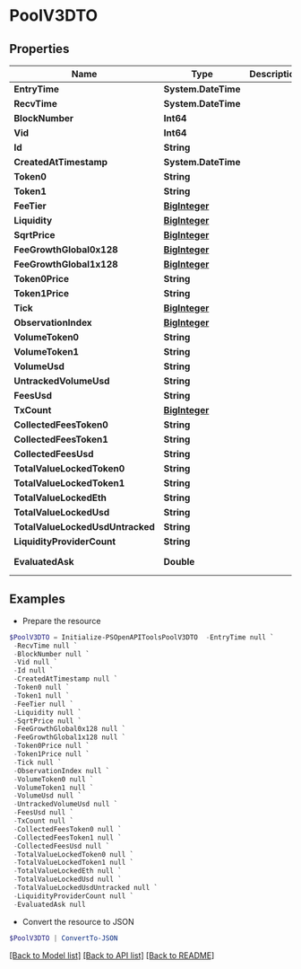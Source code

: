 # PoolV3DTO
## Properties

Name | Type | Description | Notes
------------ | ------------- | ------------- | -------------
**EntryTime** | **System.DateTime** |  | [optional] 
**RecvTime** | **System.DateTime** |  | [optional] 
**BlockNumber** | **Int64** |  | [optional] 
**Vid** | **Int64** |  | [optional] 
**Id** | **String** |  | [optional] 
**CreatedAtTimestamp** | **System.DateTime** |  | [optional] 
**Token0** | **String** |  | [optional] 
**Token1** | **String** |  | [optional] 
**FeeTier** | [**BigInteger**](BigInteger.md) |  | [optional] 
**Liquidity** | [**BigInteger**](BigInteger.md) |  | [optional] 
**SqrtPrice** | [**BigInteger**](BigInteger.md) |  | [optional] 
**FeeGrowthGlobal0x128** | [**BigInteger**](BigInteger.md) |  | [optional] 
**FeeGrowthGlobal1x128** | [**BigInteger**](BigInteger.md) |  | [optional] 
**Token0Price** | **String** |  | [optional] 
**Token1Price** | **String** |  | [optional] 
**Tick** | [**BigInteger**](BigInteger.md) |  | [optional] 
**ObservationIndex** | [**BigInteger**](BigInteger.md) |  | [optional] 
**VolumeToken0** | **String** |  | [optional] 
**VolumeToken1** | **String** |  | [optional] 
**VolumeUsd** | **String** |  | [optional] 
**UntrackedVolumeUsd** | **String** |  | [optional] 
**FeesUsd** | **String** |  | [optional] 
**TxCount** | [**BigInteger**](BigInteger.md) |  | [optional] 
**CollectedFeesToken0** | **String** |  | [optional] 
**CollectedFeesToken1** | **String** |  | [optional] 
**CollectedFeesUsd** | **String** |  | [optional] 
**TotalValueLockedToken0** | **String** |  | [optional] 
**TotalValueLockedToken1** | **String** |  | [optional] 
**TotalValueLockedEth** | **String** |  | [optional] 
**TotalValueLockedUsd** | **String** |  | [optional] 
**TotalValueLockedUsdUntracked** | **String** |  | [optional] 
**LiquidityProviderCount** | **String** |  | [optional] 
**EvaluatedAsk** | **Double** |  | [optional] [readonly] 

## Examples

- Prepare the resource
```powershell
$PoolV3DTO = Initialize-PSOpenAPIToolsPoolV3DTO  -EntryTime null `
 -RecvTime null `
 -BlockNumber null `
 -Vid null `
 -Id null `
 -CreatedAtTimestamp null `
 -Token0 null `
 -Token1 null `
 -FeeTier null `
 -Liquidity null `
 -SqrtPrice null `
 -FeeGrowthGlobal0x128 null `
 -FeeGrowthGlobal1x128 null `
 -Token0Price null `
 -Token1Price null `
 -Tick null `
 -ObservationIndex null `
 -VolumeToken0 null `
 -VolumeToken1 null `
 -VolumeUsd null `
 -UntrackedVolumeUsd null `
 -FeesUsd null `
 -TxCount null `
 -CollectedFeesToken0 null `
 -CollectedFeesToken1 null `
 -CollectedFeesUsd null `
 -TotalValueLockedToken0 null `
 -TotalValueLockedToken1 null `
 -TotalValueLockedEth null `
 -TotalValueLockedUsd null `
 -TotalValueLockedUsdUntracked null `
 -LiquidityProviderCount null `
 -EvaluatedAsk null
```

- Convert the resource to JSON
```powershell
$PoolV3DTO | ConvertTo-JSON
```

[[Back to Model list]](../README.md#documentation-for-models) [[Back to API list]](../README.md#documentation-for-api-endpoints) [[Back to README]](../README.md)

